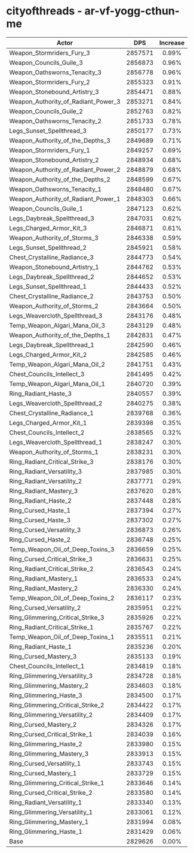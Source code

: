 # cityofthreads - ar-vf-yogg-cthun-me
| Actor | DPS | Increase |
|---|:---:|:---:|
|Weapon_Stormriders_Fury_3|2857571|0.99%|
|Weapon_Councils_Guile_3|2856873|0.96%|
|Weapon_Oathsworns_Tenacity_3|2856778|0.96%|
|Weapon_Stormriders_Fury_2|2855323|0.91%|
|Weapon_Stonebound_Artistry_3|2854471|0.88%|
|Weapon_Authority_of_Radiant_Power_3|2853271|0.84%|
|Weapon_Councils_Guile_2|2852763|0.82%|
|Weapon_Oathsworns_Tenacity_2|2851733|0.78%|
|Legs_Sunset_Spellthread_3|2850177|0.73%|
|Weapon_Authority_of_the_Depths_3|2849689|0.71%|
|Weapon_Stormriders_Fury_1|2849257|0.69%|
|Weapon_Stonebound_Artistry_2|2848934|0.68%|
|Weapon_Authority_of_Radiant_Power_2|2848879|0.68%|
|Weapon_Authority_of_the_Depths_2|2848599|0.67%|
|Weapon_Oathsworns_Tenacity_1|2848480|0.67%|
|Weapon_Authority_of_Radiant_Power_1|2848303|0.66%|
|Weapon_Councils_Guile_1|2847123|0.62%|
|Legs_Daybreak_Spellthread_3|2847031|0.62%|
|Legs_Charged_Armor_Kit_3|2846871|0.61%|
|Weapon_Authority_of_Storms_3|2846338|0.59%|
|Legs_Sunset_Spellthread_2|2845921|0.58%|
|Chest_Crystalline_Radiance_3|2844773|0.54%|
|Weapon_Stonebound_Artistry_1|2844762|0.53%|
|Legs_Daybreak_Spellthread_2|2844652|0.53%|
|Legs_Sunset_Spellthread_1|2844433|0.52%|
|Chest_Crystalline_Radiance_2|2843753|0.50%|
|Weapon_Authority_of_Storms_2|2843664|0.50%|
|Legs_Weavercloth_Spellthread_3|2843176|0.48%|
|Temp_Weapon_Algari_Mana_Oil_3|2843129|0.48%|
|Weapon_Authority_of_the_Depths_1|2842831|0.47%|
|Legs_Daybreak_Spellthread_1|2842590|0.46%|
|Legs_Charged_Armor_Kit_2|2842585|0.46%|
|Temp_Weapon_Algari_Mana_Oil_2|2841751|0.43%|
|Chest_Councils_Intellect_3|2841495|0.42%|
|Temp_Weapon_Algari_Mana_Oil_1|2840720|0.39%|
|Ring_Radiant_Haste_3|2840557|0.39%|
|Legs_Weavercloth_Spellthread_2|2840275|0.38%|
|Chest_Crystalline_Radiance_1|2839768|0.36%|
|Legs_Charged_Armor_Kit_1|2839398|0.35%|
|Chest_Councils_Intellect_2|2838565|0.32%|
|Legs_Weavercloth_Spellthread_1|2838247|0.30%|
|Weapon_Authority_of_Storms_1|2838231|0.30%|
|Ring_Radiant_Critical_Strike_3|2838176|0.30%|
|Ring_Radiant_Versatility_3|2837985|0.30%|
|Ring_Radiant_Versatility_2|2837771|0.29%|
|Ring_Radiant_Mastery_3|2837620|0.28%|
|Ring_Radiant_Haste_2|2837448|0.28%|
|Ring_Cursed_Haste_1|2837394|0.27%|
|Ring_Cursed_Haste_3|2837302|0.27%|
|Ring_Cursed_Versatility_3|2836873|0.26%|
|Ring_Cursed_Haste_2|2836748|0.25%|
|Temp_Weapon_Oil_of_Deep_Toxins_3|2836659|0.25%|
|Ring_Cursed_Critical_Strike_3|2836631|0.25%|
|Ring_Radiant_Critical_Strike_2|2836543|0.24%|
|Ring_Radiant_Mastery_1|2836533|0.24%|
|Ring_Radiant_Mastery_2|2836330|0.24%|
|Temp_Weapon_Oil_of_Deep_Toxins_2|2836117|0.23%|
|Ring_Cursed_Versatility_2|2835951|0.22%|
|Ring_Glimmering_Critical_Strike_3|2835926|0.22%|
|Ring_Radiant_Critical_Strike_1|2835767|0.22%|
|Temp_Weapon_Oil_of_Deep_Toxins_1|2835511|0.21%|
|Ring_Radiant_Haste_1|2835236|0.20%|
|Ring_Cursed_Mastery_3|2835133|0.19%|
|Chest_Councils_Intellect_1|2834819|0.18%|
|Ring_Glimmering_Versatility_3|2834728|0.18%|
|Ring_Glimmering_Mastery_2|2834603|0.18%|
|Ring_Glimmering_Haste_3|2834500|0.17%|
|Ring_Glimmering_Critical_Strike_2|2834422|0.17%|
|Ring_Glimmering_Versatility_2|2834409|0.17%|
|Ring_Cursed_Mastery_2|2834326|0.17%|
|Ring_Cursed_Critical_Strike_1|2834039|0.16%|
|Ring_Glimmering_Haste_2|2833980|0.15%|
|Ring_Glimmering_Mastery_3|2833913|0.15%|
|Ring_Cursed_Versatility_1|2833743|0.15%|
|Ring_Cursed_Mastery_1|2833729|0.15%|
|Ring_Glimmering_Critical_Strike_1|2833646|0.14%|
|Ring_Cursed_Critical_Strike_2|2833580|0.14%|
|Ring_Radiant_Versatility_1|2833340|0.13%|
|Ring_Glimmering_Versatility_1|2833061|0.12%|
|Ring_Glimmering_Mastery_1|2831994|0.08%|
|Ring_Glimmering_Haste_1|2831429|0.06%|
|Base|2829626|0.00%|
